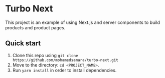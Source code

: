 # Turbo Next

This project is an example of using Next.js and server components to build products and product pages.

## Quick start

1.  Clone this repo using `git clone https://github.com/mohamedsamara/turbo-next.git`
2.  Move to the directory: `cd <PROJECT_NAME>`.<br />
3.  Run `yarn install` in order to install dependencies.<br />
